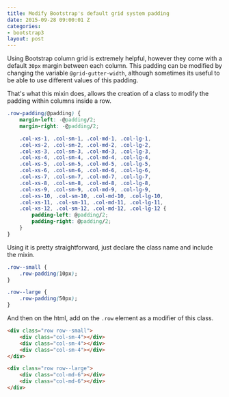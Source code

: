 ```yaml
---
title: Modify Bootstrap's default grid system padding
date: 2015-09-28 09:00:01 Z
categories:
- bootstrap3
layout: post
---
```


Using Bootstrap column grid is extremely helpful, however they come with a default `30px` margin between each column. This padding can be modified by changing the variable `@grid-gutter-width`, although sometimes its useful to be able to use different values of this padding.

That's what this mixin does, allows the creation of a class to modify the padding within columns inside a row.

```css
.row-padding(@padding) {
    margin-left: -@padding/2;
    margin-right: -@padding/2;

	.col-xs-1, .col-sm-1, .col-md-1, .col-lg-1, 
	.col-xs-2, .col-sm-2, .col-md-2, .col-lg-2, 
	.col-xs-3, .col-sm-3, .col-md-3, .col-lg-3, 
	.col-xs-4, .col-sm-4, .col-md-4, .col-lg-4, 
	.col-xs-5, .col-sm-5, .col-md-5, .col-lg-5, 
	.col-xs-6, .col-sm-6, .col-md-6, .col-lg-6, 
	.col-xs-7, .col-sm-7, .col-md-7, .col-lg-7, 
	.col-xs-8, .col-sm-8, .col-md-8, .col-lg-8, 
	.col-xs-9, .col-sm-9, .col-md-9, .col-lg-9, 
	.col-xs-10, .col-sm-10, .col-md-10, .col-lg-10, 
	.col-xs-11, .col-sm-11, .col-md-11, .col-lg-11, 
	.col-xs-12, .col-sm-12, .col-md-12, .col-lg-12 {
	    padding-left: @padding/2;
	    padding-right: @padding/2;
	}
}
```

Using it is pretty straightforward, just declare the class name and include the mixin.

```css
.row--small {
	.row-padding(10px);
}

.row--large {
	.row-padding(50px);
}
```

And then on the html, add on the `.row` element as a modifier of this class.

```html
<div class="row row--small">
	<div class="col-sm-4"></div>
	<div class="col-sm-4"></div>
	<div class="col-sm-4"></div>
</div>

<div class="row row--large">
	<div class="col-md-6"></div>
	<div class="col-md-6"></div>
</div>
```
